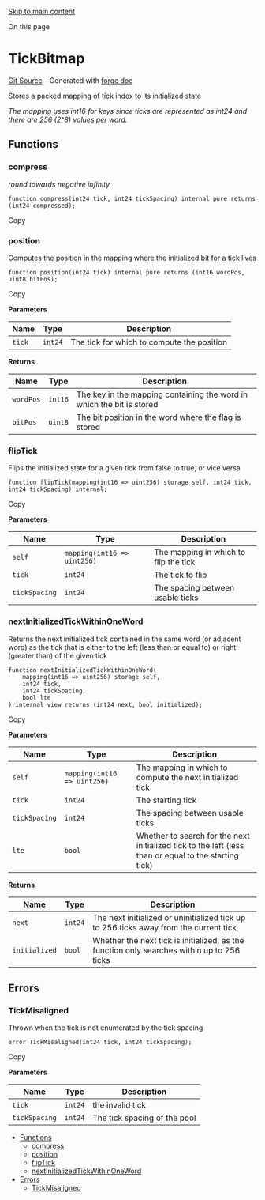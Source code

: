 [Skip to main content](https://docs.uniswap.org/contracts/v4/reference/core/libraries/TickBitmap#)

On this page

# TickBitmap

[Git Source](https://github.com/uniswap/v4-core/blob/b619b6718e31aa5b4fa0286520c455ceb950276d/src/libraries/TickBitmap.sol) \- Generated with [forge doc](https://book.getfoundry.sh/reference/forge/forge-doc)

Stores a packed mapping of tick index to its initialized state

_The mapping uses int16 for keys since ticks are represented as int24 and there are 256 (2^8) values per word._

## Functions [​](https://docs.uniswap.org/contracts/v4/reference/core/libraries/TickBitmap\#functions "Direct link to heading")

### compress [​](https://docs.uniswap.org/contracts/v4/reference/core/libraries/TickBitmap\#compress "Direct link to heading")

_round towards negative infinity_

```codeBlockLines_mRuA
function compress(int24 tick, int24 tickSpacing) internal pure returns (int24 compressed);

```

Copy

### position [​](https://docs.uniswap.org/contracts/v4/reference/core/libraries/TickBitmap\#position "Direct link to heading")

Computes the position in the mapping where the initialized bit for a tick lives

```codeBlockLines_mRuA
function position(int24 tick) internal pure returns (int16 wordPos, uint8 bitPos);

```

Copy

**Parameters**

| Name | Type | Description |
| --- | --- | --- |
| `tick` | `int24` | The tick for which to compute the position |

**Returns**

| Name | Type | Description |
| --- | --- | --- |
| `wordPos` | `int16` | The key in the mapping containing the word in which the bit is stored |
| `bitPos` | `uint8` | The bit position in the word where the flag is stored |

### flipTick [​](https://docs.uniswap.org/contracts/v4/reference/core/libraries/TickBitmap\#fliptick "Direct link to heading")

Flips the initialized state for a given tick from false to true, or vice versa

```codeBlockLines_mRuA
function flipTick(mapping(int16 => uint256) storage self, int24 tick, int24 tickSpacing) internal;

```

Copy

**Parameters**

| Name | Type | Description |
| --- | --- | --- |
| `self` | `mapping(int16 => uint256)` | The mapping in which to flip the tick |
| `tick` | `int24` | The tick to flip |
| `tickSpacing` | `int24` | The spacing between usable ticks |

### nextInitializedTickWithinOneWord [​](https://docs.uniswap.org/contracts/v4/reference/core/libraries/TickBitmap\#nextinitializedtickwithinoneword "Direct link to heading")

Returns the next initialized tick contained in the same word (or adjacent word) as the tick that is either
to the left (less than or equal to) or right (greater than) of the given tick

```codeBlockLines_mRuA
function nextInitializedTickWithinOneWord(
    mapping(int16 => uint256) storage self,
    int24 tick,
    int24 tickSpacing,
    bool lte
) internal view returns (int24 next, bool initialized);

```

Copy

**Parameters**

| Name | Type | Description |
| --- | --- | --- |
| `self` | `mapping(int16 => uint256)` | The mapping in which to compute the next initialized tick |
| `tick` | `int24` | The starting tick |
| `tickSpacing` | `int24` | The spacing between usable ticks |
| `lte` | `bool` | Whether to search for the next initialized tick to the left (less than or equal to the starting tick) |

**Returns**

| Name | Type | Description |
| --- | --- | --- |
| `next` | `int24` | The next initialized or uninitialized tick up to 256 ticks away from the current tick |
| `initialized` | `bool` | Whether the next tick is initialized, as the function only searches within up to 256 ticks |

## Errors [​](https://docs.uniswap.org/contracts/v4/reference/core/libraries/TickBitmap\#errors "Direct link to heading")

### TickMisaligned [​](https://docs.uniswap.org/contracts/v4/reference/core/libraries/TickBitmap\#tickmisaligned "Direct link to heading")

Thrown when the tick is not enumerated by the tick spacing

```codeBlockLines_mRuA
error TickMisaligned(int24 tick, int24 tickSpacing);

```

Copy

**Parameters**

| Name | Type | Description |
| --- | --- | --- |
| `tick` | `int24` | the invalid tick |
| `tickSpacing` | `int24` | The tick spacing of the pool |

- [Functions](https://docs.uniswap.org/contracts/v4/reference/core/libraries/TickBitmap#functions)
  - [compress](https://docs.uniswap.org/contracts/v4/reference/core/libraries/TickBitmap#compress)
  - [position](https://docs.uniswap.org/contracts/v4/reference/core/libraries/TickBitmap#position)
  - [flipTick](https://docs.uniswap.org/contracts/v4/reference/core/libraries/TickBitmap#fliptick)
  - [nextInitializedTickWithinOneWord](https://docs.uniswap.org/contracts/v4/reference/core/libraries/TickBitmap#nextinitializedtickwithinoneword)
- [Errors](https://docs.uniswap.org/contracts/v4/reference/core/libraries/TickBitmap#errors)
  - [TickMisaligned](https://docs.uniswap.org/contracts/v4/reference/core/libraries/TickBitmap#tickmisaligned)